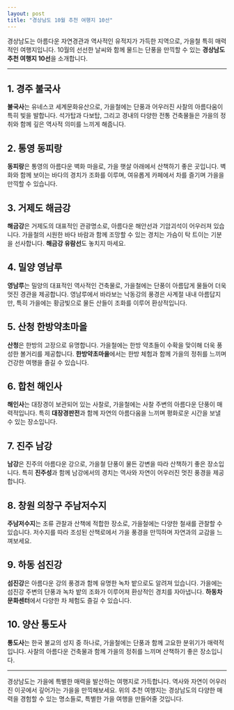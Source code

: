 ```yaml
---
layout: post
title: "경상남도 10월 추천 여행지 10선"
---
```




경상남도는 아름다운 자연경관과 역사적인 유적지가 가득한 지역으로, 가을철 특히 매력적인 여행지입니다. 10월의 선선한 날씨와 함께 물드는 단풍을 만끽할 수 있는 **경상남도 추천 여행지 10선**을 소개합니다.

---

## 1. 경주 불국사
**불국사**는 유네스코 세계문화유산으로, 가을철에는 단풍과 어우러진 사찰의 아름다움이 특히 빛을 발합니다. 석가탑과 다보탑, 그리고 경내의 다양한 전통 건축물들은 가을의 정취와 함께 깊은 역사적 의미를 느끼게 해줍니다.

## 2. 통영 동피랑
**동피랑**은 통영의 아름다운 벽화 마을로, 가을 햇살 아래에서 산책하기 좋은 곳입니다. 벽화와 함께 보이는 바다의 경치가 조화를 이루며, 여유롭게 카페에서 차를 즐기며 가을을 만끽할 수 있습니다.

## 3. 거제도 해금강
**해금강**은 거제도의 대표적인 관광명소로, 아름다운 해안선과 기암괴석이 어우러져 있습니다. 가을철의 시원한 바다 바람과 함께 조망할 수 있는 경치는 가슴이 탁 트이는 기분을 선사합니다. **해금강 유람선**도 놓치지 마세요.

## 4. 밀양 영남루
**영남루**는 밀양의 대표적인 역사적인 건축물로, 가을철에는 단풍이 아름답게 물들어 더욱 멋진 경관을 제공합니다. 영남루에서 바라보는 낙동강의 풍경은 사계절 내내 아름답지만, 특히 가을에는 황금빛으로 물든 산들이 조화를 이루어 환상적입니다.

## 5. 산청 한방약초마을
**산청**은 한방의 고장으로 유명합니다. 가을철에는 한방 약초들이 수확을 맞이해 더욱 풍성한 볼거리를 제공합니다. **한방약초마을**에서는 한방 체험과 함께 가을의 정취를 느끼며 건강한 여행을 즐길 수 있습니다.

## 6. 합천 해인사
**해인사**는 대장경이 보관되어 있는 사찰로, 가을철에는 사찰 주변의 아름다운 단풍이 매력적입니다. 특히 **대장경판전**과 함께 자연의 아름다움을 느끼며 평화로운 시간을 보낼 수 있는 장소입니다.

## 7. 진주 남강
**남강**은 진주의 아름다운 강으로, 가을철 단풍이 물든 강변을 따라 산책하기 좋은 장소입니다. 특히 **진주성**과 함께 남강에서의 경치는 역사와 자연이 어우러진 멋진 풍경을 제공합니다.

## 8. 창원 의창구 주남저수지
**주남저수지**는 조류 관찰과 산책에 적합한 장소로, 가을철에는 다양한 철새를 관찰할 수 있습니다. 저수지를 따라 조성된 산책로에서 가을 풍경을 만끽하며 자연과의 교감을 느껴보세요.

## 9. 하동 섬진강
**섬진강**은 아름다운 강의 풍경과 함께 유명한 녹차 밭으로도 알려져 있습니다. 가을에는 섬진강 주변의 단풍과 녹차 밭의 조화가 이루어져 환상적인 경치를 자아냅니다. **하동차문화센터**에서 다양한 차 체험도 즐길 수 있습니다.

## 10. 양산 통도사
**통도사**는 한국 불교의 성지 중 하나로, 가을철에는 단풍과 함께 고요한 분위기가 매력적입니다. 사찰의 아름다운 건축물과 함께 가을의 정취를 느끼며 산책하기 좋은 장소입니다.

---

경상남도는 가을에 특별한 매력을 발산하는 여행지로 가득합니다. 역사와 자연이 어우러진 이곳에서 깊어가는 가을을 만끽해보세요. 위의 추천 여행지는 경상남도의 다양한 매력을 경험할 수 있는 명소들로, 특별한 가을 여행을 만들어줄 것입니다.
